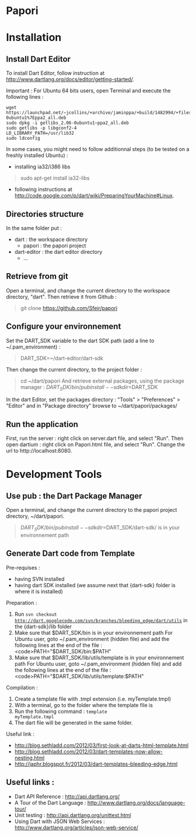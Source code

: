 Papori
======

Installation
============

Install Dart Editor
-------------------

To install Dart Editor, follow instruction at http://www.dartlang.org/docs/editor/getting-started/.

Important : For Ubuntu 64 bits users, open Terminal and execute the following lines :

	wget https://launchpad.net/~jcollins/+archive/jaminppa/+build/1482994/+files/getlibs_2.06-0ubuntu1%7Eppa2_all.deb 
	sudo dpkg -i getlibs_2.06-0ubuntu1~ppa2_all.deb 
	sudo getlibs -p libgconf2-4 
	LD_LIBRARY_PATH=/usr/lib32 
	sudo ldconfig
	

In some cases, you might need to follow additionnal steps (to be tested on a freshly installed Ubuntu) :

- installing ia32/i386 libs
> 	sudo apt-get install ia32-libs
	
- following instructions at http://code.google.com/p/dart/wiki/PreparingYourMachine#Linux.

Directories structure
------------------------------------------------
In the same folder put :

- dart : the workspace directory
	- papori : the papori project
- dart-editor : the dart editor directory
	- ...

Retrieve from git
------------------------------------------------

Open a terminal, and change the current directory to the workspace directory, "dart". Then retrieve it from Github :
> 	git clone https://github.com/Sfeir/papori


Configure your environnement
------------------------------------------------

Set the DART_SDK variable to the dart SDK path (add a line to ~/.pam_environment) :
> 	DART_SDK=~/dart-editor/dart-sdk

Then change the current directory, to the project folder : 
> 	cd ~/dart/papori
And retrieve external packages, using the package manager : 
> 	$DART_SDK/bin/pub install --sdkdir=$DART_SDK

In the dart Editor, set the packages directory : "Tools" > "Preferences" > "Editor" and in "Package directory" browse to ~/dart/papori/packages/

Run the application
------------------------------------------------

First, run the server : right click on server.dart file, and select "Run". 
Then open dartium : right click on Papori.html file, and select "Run". Change the url to http://localhost:8080.

Development Tools
=================

Use pub : the Dart Package Manager
------------------------------------------------
Open a terminal, and change the current directory to the papori project directory, ~/dart/papori.
> 	$DART_SDK/bin/pub install --sdkdir=$DART_SDK/dart-sdk/ is in your environnement path

Generate Dart code from Template
------------------------------------------------
Pre-requises :

- having SVN installed
- having dart SDK installed (we assume next that {dart-sdk} folder is where it is installed)

Preparation :

1. Run <code>svn checkout http://dart.googlecode.com/svn/branches/bleeding_edge/dart/utils</code> in the {dart-sdk}/lib folder
2. Make sure that $DART_SDK/bin is in your environnement path
	For Ubuntu user, goto ~/.pam_environment (hidden file) and add the following lines at the end of the file : <code>PATH="$DART_SDK/bin:$PATH"</code>
3. Make sure that $DART_SDK/lib/utils/template is in your environnement path
	For Ubuntu user, goto ~/.pam_environment (hidden file) and add the following lines at the end of the file : <code>PATH="$DART_SDK/lib/utils/template:$PATH"</code>

Compilation :

1. Create a template file with .tmpl extension (i.e. myTemplate.tmpl)
2. With a terminal, go to the folder where the template file is
3. Run the following command : <code>template myTemplate.tmpl</code>
4. The dart file will be generated in the same folder.

Useful link :
* http://blog.sethladd.com/2012/03/first-look-at-darts-html-template.html
* http://blog.sethladd.com/2012/03/dart-templates-now-allow-nesting.html
* http://japhr.blogspot.fr/2012/03/dart-templates-bleeding-edge.html


Useful links :
------------------------------------------------

- Dart API Reference : http://api.dartlang.org/
- A Tour of the Dart Language : http://www.dartlang.org/docs/language-tour/
- Unit testing : http://api.dartlang.org/unittest.html
- Using Dart with JSON Web Services : http://www.dartlang.org/articles/json-web-service/

